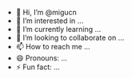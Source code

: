 - 👋 Hi, I’m @migucn
- 👀 I’m interested in ...
- 🌱 I’m currently learning ...
- 💞️ I’m looking to collaborate on ...
- 📫 How to reach me ...
- 😄 Pronouns: ...
- ⚡ Fun fact: ...

<!---
migucn/migucn is a ✨ special ✨ repository because its `README.md` (this file) appears on your GitHub profile.
You can click the Preview link to take a look at your changes.
--->

